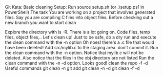 Git Kata: Basic cleaning
Setup:
Run source setup.sh (or .\setup.ps1 in PowerShell)
The task
You are working on a project that involves generated files. Say you are compiling C files into object files. Before checking out a new branch you want to start clean

Explore the directory with ls -R. There is a lot going on. Code files, temp files, object files,.. Let's clean up!
Just to be safe, do a dry run and execute the clean command with the  -n option
Oh noes! there's a .c file that would have been deleted!
Add src/mylib.c to the staging area. don't commit it.
Run the clean command with the  -n option. Notice that mylib.c will not be deleted. Also notice that the files in the obj directory are not listed
Run the clean command with the -n -d option.
Looks good! clean the repo -f -d
Useful commands
git clean -n
git add
git clean -n -d
git clean -f -d